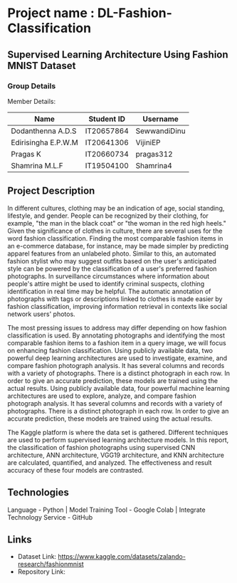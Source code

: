 # Project name : DL-Fashion-Classification
## Supervised Learning Architecture Using Fashion MNIST Dataset

### Group Details

Member Details:

| Name | Student ID | Username |
| ---- | ---------- | -------- |
| Dodanthenna A.D.S | IT20657864 | SewwandiDinu |
| Edirisingha E.P.W.M | IT20641306 | VijiniEP |
| Pragas K | IT20660734 | pragas312 |
| Shamrina M.L.F | IT19504100 | Shamrina4 |


## Project Description
In different cultures, clothing may be an indication of age, social standing, lifestyle, and gender. People can be recognized by their clothing, for example, "the man in the black coat" or "the woman in the red high heels." Given the significance of clothes in culture, there are several uses for the word fashion classification. Finding the most comparable fashion items in an e-commerce database, for instance, may be made simpler by predicting apparel features from an unlabeled photo. Similar to this, an automated fashion stylist who may suggest outfits based on the user's anticipated style can be powered by the classification of a user's preferred fashion photographs. In surveillance circumstances where information about people's attire might be used to identify criminal suspects, clothing identification in real time may be helpful. The automatic annotation of photographs with tags or descriptions linked to clothes is made easier by fashion classification, improving information retrieval in contexts like social network users' photos.

The most pressing issues to address may differ depending on how fashion classification is used. By annotating photographs and identifying the most comparable fashion items to a fashion item in a query image, we will focus on enhancing fashion classification. Using publicly available data, two powerful deep learning architectures are used to investigate, examine, and compare fashion photograph analysis. It has several columns and records with a variety of photographs. There is a distinct photograph in each row. In order to give an accurate prediction, these models are trained using the actual results. Using publicly available data, four powerful machine learning architectures are used to explore, analyze, and compare fashion photograph analysis. It has several columns and records with a variety of photographs. There is a distinct photograph in each row. In order to give an accurate prediction, these models are trained using the actual results.

The Kaggle platform is where the data set is gathered. Different techniques are used to perform supervised learning architecture models. In this report, the classification of fashion photographs using supervised CNN architecture, ANN architecture, VGG19 architecture, and KNN architecture are calculated, quantified, and analyzed. The effectiveness and result accuracy of these four models are contrasted.

## Technologies
Language - Python | Model Training Tool - Google Colab | Integrate Technology Service - GitHub

## Links 
- Dataset Link: https://www.kaggle.com/datasets/zalando-research/fashionmnist
-  Repository Link: 




